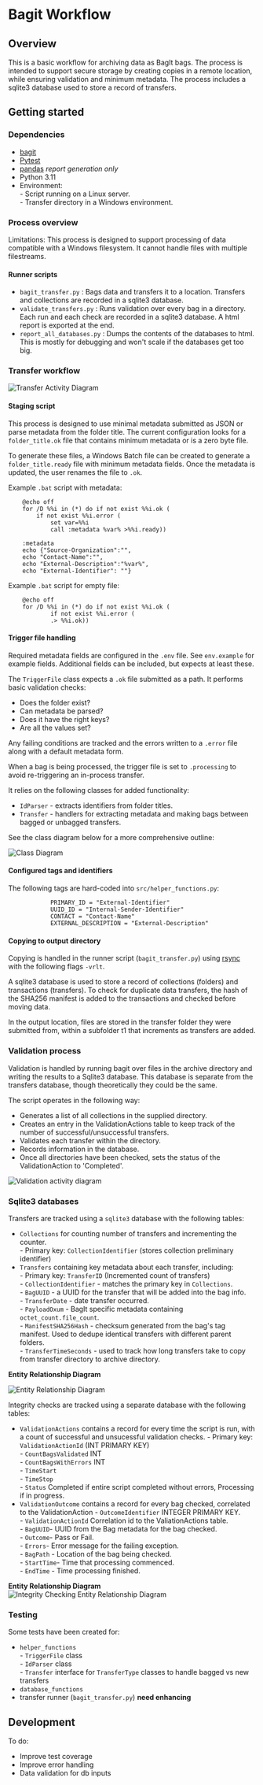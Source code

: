 # Bagit Workflow

## Overview

This is a basic workflow for archiving data as BagIt bags. The process is intended to support secure storage by creating copies in a remote location, while ensuring validation and minimum metadata. The process includes a sqlite3 database used to store a record of transfers.

## Getting started

### Dependencies

- [bagit](https://github.com/LibraryOfCongress/bagit-python)
- [Pytest](https://docs.pytest.org/en/stable/)
- [pandas](https://pandas.pydata.org/) *report generation only*  
- Python 3.11
- Environment:  
        - Script running on a Linux server.  
        - Transfer directory in a Windows environment.  


### Process overview

Limitations: This process is designed to support processing of data compatible with a Windows filesystem. It cannot handle files with multiple filestreams. 

#### Runner scripts

- `bagit_transfer.py` : Bags data and transfers it to a location. Transfers and collections are recorded in a sqlite3 database.    
- `validate_transfers.py` : Runs validation over every bag in a directory. Each run and each check are recorded in a sqlite3 database. A html report is exported at the end.
- `report_all_databases.py` : Dumps the contents of the databases to html. This is mostly for debugging and won't scale if the databases get too big. 

### Transfer workflow

![Transfer Activity Diagram](docs/Bagit-Workflow-Activity-Diagram.jpg)

#### Staging script

This process is designed to use minimal metadata submitted as JSON or parse metadata from the folder title. The current configuration looks for a `folder_title.ok` file that contains minimum metadata or is a zero byte file. 

To generate these files, a Windows Batch file can be created to generate a `folder_title.ready` file with minimum metadata fields. Once the metadata is updated, the user renames the file to `.ok`.

Example `.bat` script with metadata:

        @echo off
        for /D %%i in (*) do if not exist %%i.ok (
            if not exist %%i.error (
                set var=%%i
                call :metadata %var% >%%i.ready))

        :metadata
        echo {"Source-Organization":"",
        echo "Contact-Name":"",
        echo "External-Description":"%var%",
        echo "External-Identifier": ""}

Example `.bat` script for empty file:

        @echo off
        for /D %%i in (*) do if not exist %%i.ok (
                if not exist %%i.error (
                .> %%i.ok))

#### Trigger file handling

Required metadata fields are configured in the `.env` file. See `env.example` for example fields. Additional fields can be included, but expects at least these.

The `TriggerFile` class expects a `.ok` file submitted as a path. It performs basic validation checks:
- Does the folder exist?
- Can metadata be parsed?
- Does it have the right keys?
- Are all the values set?

Any failing conditions are tracked and the errors written to a `.error` file along with a default metadata form.

When a bag is being processed, the trigger file is set to `.processing` to avoid re-triggering an in-process transfer.

It relies on the following classes for added functionality:  
- `IdParser` - extracts identifiers from folder titles.
- `Transfer` - handlers for extracting metadata and making bags between bagged or unbagged transfers.

See the class diagram below for a more comprehensive outline: 

![Class Diagram](docs/Bagit-Workflow-Class-Diagram.jpg)


#### Configured tags and identifiers

The following tags are hard-coded into `src/helper_functions.py`:

                PRIMARY_ID = "External-Identifier"
                UUID_ID = "Internal-Sender-Identifier"
                CONTACT = "Contact-Name"
                EXTERNAL_DESCRIPTION = "External-Description"


#### Copying to output directory

Copying is handled in the runner script (`bagit_transfer.py`) using [rsync](https://linux.die.net/man/1/rsync) with the following flags `-vrlt`.

A sqlite3 database is used to store a record of collections (folders) and transactions (transfers). To check for duplicate data transfers, the hash of the SHA256 manifest is added to the transactions and checked before moving data. 

In the output location, files are stored in the transfer folder they were submitted from, within a subfolder t1 that increments as transfers are added.

### Validation process

Validation is handled by running bagit over files in the archive directory and writing the results to a Sqlite3 database. This database is separate from the transfers database, though theoretically they could be the same. 

The script operates in the following way:
- Generates a list of all collections in the supplied directory.  
- Creates an entry in the ValidationActions table to keep track of the number of successful/unsuccessful transfers.
- Validates each transfer within the directory.  
- Records information in the database.
- Once all directories have been checked, sets the status of the ValidationAction to 'Completed'.

![Validation activity diagram](/docs/Bagit-Workflow-Validation-Action-Activity.jpg)

### Sqlite3 databases

Transfers are tracked using a `sqlite3` database with the following tables:

- `Collections` for counting number of transfers and incrementing the counter.  
        - Primary key: `CollectionIdentifier` (stores collection preliminary identifier)  
- `Transfers` containing key metadata about each transfer, including:  
        - Primary key: `TransferID` (Incremented count of transfers)  
        - `CollectionIdentifier` - matches the primary key in `Collections`.  
        - `BagUUID` - a UUID for the transfer that will be added into the bag info.  
        - `TransferDate` - date transfer occurred.  
        - `PayloadOxum` - BagIt specific metadata containing `octet_count.file_count`.  
        - `ManifestSHA256Hash` - checksum generated from the bag's tag manifest. Used to dedupe identical transfers with different parent folders.  
        - `TransferTimeSeconds` - used to track how long transfers take to copy from transfer directory to archive directory.  

**Entity Relationship Diagram**

![Entity Relationship Diagram](docs/Bagit-Workflow-Entity-Relationship-Diagram.jpg)


Integrity checks are tracked using a separate database with the following tables:
- `ValidationActions` contains a record for every time the script is run, with a count of successful and unsucessful validation checks.
        - Primary key: `ValidationActionId` (INT PRIMARY KEY)  
        - `CountBagsValidated` INT  
        - `CountBagsWithErrors` INT  
        - `TimeStart`  
        - `TimeStop`  
        - `Status` Completed if entire script completed without errors, Processing if in progress.  
- `ValidationOutcome` contains a record for every bag checked, correlated to the ValidationAction
        - `OutcomeIdentifier` INTEGER PRIMARY KEY.  
        - `ValidationActionId` Correlation id to the ValiationActions table.   
        - `BagUUID`- UUID from the Bag metadata for the bag checked.   
        - `Outcome`- Pass or Fail.    
        - `Errors`- Error message for the failing exception.   
        - `BagPath` - Location of the bag being checked.    
        - `StartTime`- Time that processing commenced.  
        - `EndTime` - Time processing finished.

**Entity Relationship Diagram**   
![Integrity Checking Entity Relationship Diagram](docs/Bagit-Workflow-Integrity-ER-Diagram.jpg)

### Testing

Some tests have been created for:
- `helper_functions`  
        - `TriggerFile` class  
        - `IdParser` class  
        - `Transfer` interface for `TransferType` classes to handle bagged vs new transfers  
- `database_functions`  
- transfer runner (`bagit_transfer.py`) **need enhancing**  

## Development

To do:
- Improve test coverage
- Improve error handling
- Data validation for db inputs